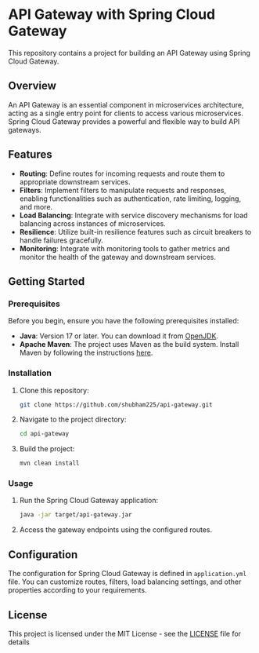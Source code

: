 # API Gateway with Spring Cloud Gateway

This repository contains a project for building an API Gateway using Spring Cloud Gateway.

## Overview

An API Gateway is an essential component in microservices architecture, acting as a single entry point for clients to access various microservices. Spring Cloud Gateway provides a powerful and flexible way to build API gateways.

## Features

- **Routing**: Define routes for incoming requests and route them to appropriate downstream services.
- **Filters**: Implement filters to manipulate requests and responses, enabling functionalities such as authentication, rate limiting, logging, and more.
- **Load Balancing**: Integrate with service discovery mechanisms for load balancing across instances of microservices.
- **Resilience**: Utilize built-in resilience features such as circuit breakers to handle failures gracefully.
- **Monitoring**: Integrate with monitoring tools to gather metrics and monitor the health of the gateway and downstream services.

## Getting Started

### Prerequisites

Before you begin, ensure you have the following prerequisites installed:

- **Java**: Version 17 or later. You can download it from [OpenJDK](https://openjdk.java.net/).
- **Apache Maven**: The project uses Maven as the build system. Install Maven by following the instructions [here](https://maven.apache.org/install.html).

### Installation

1. Clone this repository:

    ```bash
    git clone https://github.com/shubham225/api-gateway.git
    ```

2. Navigate to the project directory:

    ```bash
    cd api-gateway
    ```

3. Build the project:

    ```bash
    mvn clean install
    ```

### Usage

1. Run the Spring Cloud Gateway application:

    ```bash
    java -jar target/api-gateway.jar
    ```

2. Access the gateway endpoints using the configured routes.

## Configuration

The configuration for Spring Cloud Gateway is defined in `application.yml` file. You can customize routes, filters, load balancing settings, and other properties according to your requirements.

## License

This project is licensed under the MIT License - see the [LICENSE](LICENSE) file for details
